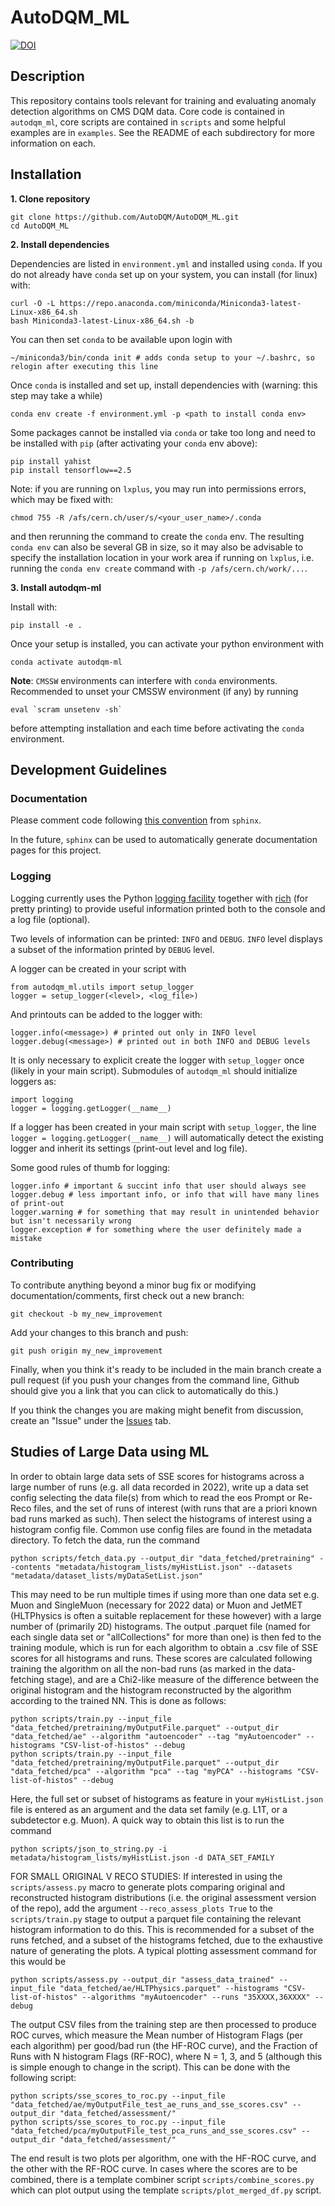 # AutoDQM_ML
[![DOI](https://zenodo.org/badge/356313006.svg)](https://zenodo.org/badge/latestdoi/356313006)

## Description
This repository contains tools relevant for training and evaluating anomaly detection algorithms on CMS DQM data.
Core code is contained in `autodqm_ml`, core scripts are contained in `scripts` and some helpful examples are in `examples`.
See the README of each subdirectory for more information on each.

## Installation
**1. Clone repository**
```
git clone https://github.com/AutoDQM/AutoDQM_ML.git 
cd AutoDQM_ML
```
**2. Install dependencies**

Dependencies are listed in ```environment.yml``` and installed using `conda`. If you do not already have `conda` set up on your system, you can install (for linux) with:
```
curl -O -L https://repo.anaconda.com/miniconda/Miniconda3-latest-Linux-x86_64.sh
bash Miniconda3-latest-Linux-x86_64.sh -b
```
You can then set `conda` to be available upon login with
```
~/miniconda3/bin/conda init # adds conda setup to your ~/.bashrc, so relogin after executing this line
```

Once `conda` is installed and set up, install dependencies with (warning: this step may take a while)
```
conda env create -f environment.yml -p <path to install conda env>
```

Some packages cannot be installed via `conda` or take too long and need to be installed with `pip` (after activating your `conda` env above):
```
pip install yahist
pip install tensorflow==2.5
```

Note: if you are running on `lxplus`, you may run into permissions errors, which may be fixed with:
```
chmod 755 -R /afs/cern.ch/user/s/<your_user_name>/.conda
```
and then rerunning the command to create the `conda` env. The resulting `conda env` can also be several GB in size, so it may also be advisable to specify the installation location in your work area if running on `lxplus`, i.e. running the `conda env create` command with `-p /afs/cern.ch/work/...`.

**3. Install autodqm-ml**

Install with:
```
pip install -e .
```

Once your setup is installed, you can activate your python environment with
```
conda activate autodqm-ml
```

**Note**: `CMSSW` environments can interfere with `conda` environments. Recommended to unset your CMSSW environment (if any) by running
```
eval `scram unsetenv -sh`
```
before attempting installation and each time before activating the `conda` environment.

## Development Guidelines

### Documentation
Please comment code following [this convention](https://sphinx-rtd-tutorial.readthedocs.io/en/latest/docstrings.html) from `sphinx`.

In the future, `sphinx` can be used to automatically generate documentation pages for this project.

### Logging
Logging currently uses the Python [logging facility](https://docs.python.org/3/library/logging.html) together with [rich](https://github.com/willmcgugan/rich) (for pretty printing) to provide useful information printed both to the console and a log file (optional).

Two levels of information can be printed: `INFO` and `DEBUG`. `INFO` level displays a subset of the information printed by `DEBUG` level.

A logger can be created in your script with
```
from autodqm_ml.utils import setup_logger
logger = setup_logger(<level>, <log_file>)
```
And printouts can be added to the logger with:
```
logger.info(<message>) # printed out only in INFO level
logger.debug(<message>) # printed out in both INFO and DEBUG levels
```

It is only necessary to explicit create the logger with `setup_logger` once (likely in your main script). Submodules of `autodqm_ml` should initialize loggers as:
```
import logging
logger = logging.getLogger(__name__)
```
If a logger has been created in your main script with `setup_logger`, the line `logger = logging.getLogger(__name__)` will automatically detect the existing logger and inherit its settings (print-out level and log file).

Some good rules of thumb for logging:
```
logger.info # important & succint info that user should always see
logger.debug # less important info, or info that will have many lines of print-out
logger.warning # for something that may result in unintended behavior but isn't necessarily wrong
logger.exception # for something where the user definitely made a mistake
```

### Contributing
To contribute anything beyond a minor bug fix or modifying documentation/comments, first check out a new branch:
```
git checkout -b my_new_improvement
```
Add your changes to this branch and push:
```
git push origin my_new_improvement
```
Finally, when you think it's ready to be included in the main branch create a pull request (if you push your changes from the command line, Github should give you a link that you can click to automatically do this.) 

If you think the changes you are making might benefit from discussion, create an "Issue" under the [Issues](https://github.com/AutoDQM/AutoDQM_ML/issues) tab.

## Studies of Large Data using ML

In order to obtain large data sets of SSE scores for histograms across a large number of runs (e.g. all data recorded in 2022), write up a data set config selecting the data file(s) from which to read the eos Prompt or Re-Reco files, and the set of runs of interest (with runs that are a priori known bad runs marked as such). Then select the histograms of interest using a histogram config file. Common use config files are found in the metadata directory. To fetch the data, run the command
```
python scripts/fetch_data.py --output_dir "data_fetched/pretraining" --contents "metadata/histogram_lists/myHistList.json" --datasets "metadata/dataset_lists/myDataSetList.json"
```
This may need to be run multiple times if using more than one data set e.g. Muon and SingleMuon (necessary for 2022 data) or Muon and JetMET (HLTPhysics is often a suitable replacement for these however) with a large number of (primarily 2D) histograms. The output .parquet file (named for each single data set or "allCollections" for more than one) is then fed to the training module, which is run for each algorithm to obtain a .csv file of SSE scores for all histograms and runs. These scores are calculated following training the algorithm on all the non-bad runs (as marked in the data-fetching stage), and are a Chi2-like measure of the difference between the original histogram and the histogram reconstructed by the algorithm according to the trained NN. This is done as follows:
```
python scripts/train.py --input_file "data_fetched/pretraining/myOutputFile.parquet" --output_dir "data_fetched/ae" --algorithm "autoencoder" --tag "myAutoencoder" --histograms "CSV-list-of-histos" --debug
python scripts/train.py --input_file "data_fetched/pretraining/myOutputFile.parquet" --output_dir "data_fetched/pca" --algorithm "pca" --tag "myPCA" --histograms "CSV-list-of-histos" --debug
```
Here, the full set or subset of histograms as feature in your `myHistList.json` file is entered as an argument and the data set family (e.g. L1T, or a subdetector e.g. Muon). A quick way to obtain this list is to run the command
```
python scripts/json_to_string.py -i metadata/histogram_lists/myHistList.json -d DATA_SET_FAMILY
```
FOR SMALL ORIGINAL V RECO STUDIES: If interested in using the `scripts/assess.py` macro to generate plots comparing original and reconstructed histogram distributions (i.e. the original assessment version of the repo), add the argument `--reco_assess_plots True` to the `scripts/train.py` stage to output a parquet file containing the relevant histogram information to do this. This is recommended for a subset of the runs fetched, and a subset of the histograms fetched, due to the exhaustive nature of generating the plots. A typical plotting assessment command for this would be
```
python scripts/assess.py --output_dir "assess_data_trained" --input_file "data_fetched/ae/HLTPhysics.parquet" --histograms "CSV-list-of-histos" --algorithms "myAutoencoder" --runs "35XXXX,36XXXX" --debug
```
The output CSV files from the training step are then processed to produce ROC curves, which measure the Mean number of Histogram Flags (per each algorithm) per good/bad run (the HF-ROC curve), and the Fraction of Runs with N histogram Flags (RF-ROC), where N = 1, 3, and 5 (although this is simple enough to change in the script). This can be done with the following script:
```
python scripts/sse_scores_to_roc.py --input_file "data_fetched/ae/myOutputFile_test_ae_runs_and_sse_scores.csv" --output_dir "data_fetched/assessment/"
python scripts/sse_scores_to_roc.py --input_file "data_fetched/pca/myOutputFile_test_pca_runs_and_sse_scores.csv" --output_dir "data_fetched/assessment/"
```
The end result is two plots per algorithm, one with the HF-ROC curve, and the other with the RF-ROC curve. In cases where the scores are to be combined, there is a template combiner script `scripts/combine_scores.py` which can plot output using the template `scripts/plot_merged_df.py` script.
